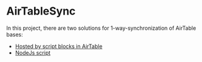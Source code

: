 # AirTableSync

In this project, there are two solutions for 1-way-synchronization of AirTable bases:

- [Hosted by script blocks in AirTable](./scriptBlock/README.md)
- [NodeJs script ](./nodeJs/README.md)
